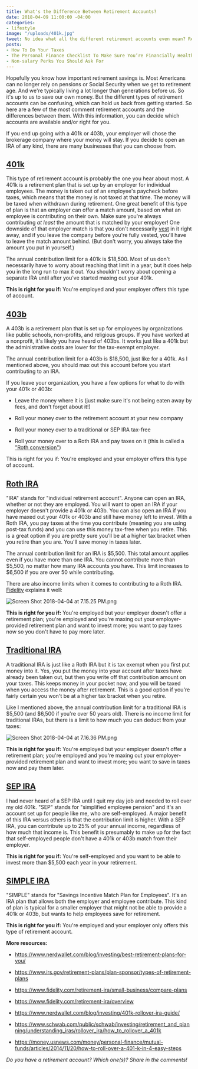 ```yaml
---
title: What's the Difference Between Retirement Accounts?
date: 2018-04-09 11:00:00 -04:00
categories:
- lifestyle
image: "/uploads/401k.jpg"
tweet: No idea what all the different retirement accounts even mean? Read more here.
posts:
- How To Do Your Taxes
- The Personal Finance Checklist To Make Sure You’re Financially Healthy
- Non-salary Perks You Should Ask For
---
```


Hopefully you know how important retirement savings is. Most Americans can no longer rely on pensions or Social Security when we get to retirement age. And we're typically living a lot longer than generations before us. So it's up to us to save our own money. But the different types of retirement accounts can be confusing, which can hold us back from getting started. So here are a few of the most comment retirement accounts and the differences between them. With this information, you can decide which accounts are available and/or right for you.

If you end up going with a 401k or 403b, your employer will chose the brokerage company where your money will stay. If you decide to open an IRA of any kind, there are many businesses that you can choose from.

## [401k](https://www.irs.gov/retirement-plans/401k-plans)

This type of retirement account is probably the one you hear about most. A 401k is a retirement plan that is set up by an employer for individual employees. The money is taken out of an employee's paycheck before taxes, which means that the money is not taxed at that time. The money will be taxed when withdrawn during retirement. One great benefit of this type of plan is that an employer can offer a match amount, based on what an employee is contributing on their own. Make sure you're always contributing *at least* the amount that is matched by your employer! One downside of that employer match is that you don't necessarily [vest](http://money.cnn.com/retirement/guide/401k_basics.moneymag/index10.htm) in it right away, and if you leave the company before you're fully vested, you'll have to leave the match amount behind. (But don't worry, you always take the amount you put in yourself.)

The annual contribution limit for a 401k is $18,500. Most of us don't necessarily have to worry about reaching that limit in a year, but it does help you in the long run to max it out. You shouldn't worry about opening a separate IRA until after you've started maxing out your 401k.

**This is right for you if:** You're employed and your employer offers this type of account.

## [403b](https://www.irs.gov/retirement-plans/irc-403b-tax-sheltered-annuity-plans)

A 403b is a retirement plan that is set up for employees by organizations like public schools, non-profits, and religious groups. If you have worked at a nonprofit, it's likely you have heard of 403bs. It works just like a 401k but the administrative costs are lower for the tax-exempt employer.

The annual contribution limit for a 403b is $18,500, just like for a 401k. As I mentioned above, you should max out this account before you start contributing to an IRA.

If you leave your organization, you have a few options for what to do with your 401k or 403b:

* Leave the money where it is (just make sure it's not being eaten away by fees, and don't forget about it!)

* Roll your money over to the retirement account at your new company

* Roll your money over to a traditional or SEP IRA tax-free

* Roll your money over to a Roth IRA and pay taxes on it (this is called a ["Roth conversion"](https://investor.vanguard.com/ira/roth-conversion))

This is right for you if: You're employed and your employer offers this type of account.

## [Roth IRA](https://www.irs.gov/retirement-plans/roth-iras)

"IRA" stands for "individual retirement account". Anyone can open an IRA, whether or not they are employed. You will want to open an IRA if your employer doesn't provide a 401k or 403b. You can also open an IRA if you have maxed out your 401k or 403b and still have money left to invest. With a Roth IRA, you pay taxes at the time you contribute (meaning you are using post-tax funds) and you can use this money tax-free when you retire. This is a great option if you are pretty sure you'll be at a higher tax bracket when you retire than you are. You'll save money in taxes later.

The annual contribution limit for an IRA is $5,500. This total amount applies even if you have more than one IRA. You cannot contribute more than $5,500, no matter how many IRA accounts you have. This limit increases to $6,500 if you are over 50 while contributing.

There are also income limits when it comes to contributing to a Roth IRA. [Fidelity](https://www.fidelity.com/retirement-ira/faq-ira-rules) explains it well:

![Screen Shot 2018-04-04 at 7.15.25 PM.png](/uploads/Screen%20Shot%202018-04-04%20at%207.15.25%20PM.png)

**This is right for you if:** You're employed but your employer doesn't offer a retirement plan; you're employed and you're maxing out your employer-provided retirement plan and want to invest more; you want to pay taxes now so you don't have to pay more later.

## [Traditional IRA](https://www.irs.gov/retirement-plans/traditional-iras)

A traditional IRA is just like a Roth IRA but it is tax exempt when you first put money into it. Yes, you put the money into your account after taxes have already been taken out, but then you write off that contribution amount on your taxes. This keeps money in your pocket now, and you will be taxed when you access the money after retirement. This is a good option if you're fairly certain you won't be at a higher tax bracket when you retire.

Like I mentioned above, the annual contribution limit for a traditional IRA is $5,500 (and $6,500 if you're over 50 years old). There is no income limit for traditional IRAs, but there is a limit to how much you can deduct from your taxes:

![Screen Shot 2018-04-04 at 7.16.36 PM.png](/uploads/Screen%20Shot%202018-04-04%20at%207.16.36%20PM.png)

**This is right for you if:** You're employed but your employer doesn't offer a retirement plan; you're employed and you're maxing out your employer-provided retirement plan and want to invest more; you want to save in taxes now and pay them later.

## [SEP IRA](https://www.irs.gov/retirement-plans/plan-sponsor/simplified-employee-pension-plan-sep)

I had never heard of a SEP IRA until I quit my day job and needed to roll over my old 401k. "SEP" stands for "simplified employee pension" and it's an account set up for people like me, who are self-employed. A major benefit of this IRA versus others is that the contribution limit is higher. With a SEP IRA, you can contribute up to 25% of your annual income, regardless of how much that income is. This benefit is presumably to make up for the fact that self-employed people don't have a 401k or 403b match from their employer.

**This is right for you if:** You're self-employed and you want to be able to invest more than $5,500 each year in your retirement.

## [SIMPLE IRA](https://www.irs.gov/retirement-plans/plan-sponsor/simplified-employee-pension-plan-sep)

"SIMPLE" stands for "Savings Incentive Match Plan for Employees". It's an IRA plan that allows both the employer and employee contribute. This kind of plan is typical for a smaller employer that might not be able to provide a 401k or 403b, but wants to help employees save for retirement.

**This is right for you if:** You're employed and your employer only offers this type of retirement account.

**More resources:**

* https://www.nerdwallet.com/blog/investing/best-retirement-plans-for-you/

* https://www.irs.gov/retirement-plans/plan-sponsor/types-of-retirement-plans

* https://www.fidelity.com/retirement-ira/small-business/compare-plans

* https://www.fidelity.com/retirement-ira/overview

* https://www.nerdwallet.com/blog/investing/401k-rollover-ira-guide/

* https://www.schwab.com/public/schwab/investing/retirement_and_planning/understanding_iras/rollover_ira/how_to_rollover_a_401k

* https://money.usnews.com/money/personal-finance/mutual-funds/articles/2014/11/20/how-to-roll-over-a-401-k-in-4-easy-steps

*Do you have a retirement account? Which one(s)? Share in the comments!*